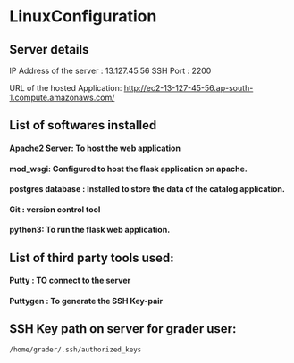 # LinuxConfiguration

## Server details

IP Address of the server : 13.127.45.56
SSH Port : 2200

URL of the hosted Application: http://ec2-13-127-45-56.ap-south-1.compute.amazonaws.com/

## List of softwares installed

#### Apache2 Server: To host the web application
#### mod_wsgi: Configured to host the flask application on apache.
#### postgres database : Installed to store the data of the catalog application.
#### Git : version control tool
#### python3: To run the flask web application.

## List of third party tools used:

#### Putty : TO connect to the server
#### Puttygen : To generate the SSH Key-pair

## SSH Key path on server for grader user:

```sh
/home/grader/.ssh/authorized_keys
```
